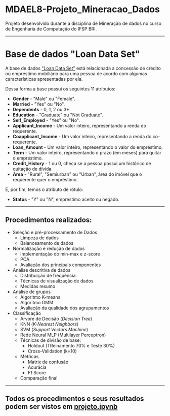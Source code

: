# MDAEL8-Projeto_Mineracao_Dados
 Projeto desenvolvido durante a disciplina de Mineração de dados no curso de Engenharia de Computação do IFSP BRI.

---
# Base de dados "Loan Data Set"

A base de dados ["Loan Data Set"](https://www.kaggle.com/datasets/mirzahasnine/loan-data-set?resource=download) está relacionada a concessão de crédito ou empréstimo mobiliário para uma pessoa de acordo com algumas características apresentadas por ela.

Dessa forma a base possui os seguintes 11 atributos:

* **Gender** - "Male" ou "Female".
* **Married** - "Yes" ou "No".
* **Dependents** - 0, 1, 2 ou 3+.
* **Education** - "Graduate" ou "Not Graduate".
* **Self_Employed** - "Yes" ou "No".
* **Applicant_Income** - Um valor inteiro, representando a renda do requerente.
* **Coapplicant_Income** - Um valor inteiro, representando a renda do co-requerente.
* **Loan_Amount** - Um valor inteiro, representando o valor do empréstimo.
* **Term** - Um valor inteiro, representando o prazo (em meses) para quitar o empréstimo.
* **Credit_History** - 1 ou 0, checa se a pessoa possui um histórico de quitação de dívida.
* **Area** - "Rural", "Semiurban" ou "Urban", área do imóvel que o requerente quer o empréstimo.

E, por fim, temos o atributo de rótulo:
* **Status** - "Y" ou "N", empréstimo aceito ou negado.

---
## Procedimentos realizados:
* Seleção e pré-processamento de Dados
  * Limpeza de dados
  * Balanceamento de dados
* Normalização e redução de dados
  * Implementação do min-max e z-score
  * PCA
  * Avaliação dos principais componentes
* Análise descritiva de dados
  * Distribuição de frequência
  * Técnicas de visualização de dados
  * Medidas resumo
* Análise de grupos
  * Algoritmo K-means
  * Algoritmo GMM
  * Avaliação da qualidade dos agrupamentos
* Classificação
  * Árvore de Decisão (*Decision Tree*)
  * KNN (*K-Nearest Neighbors*)
  * SVM (*Support Vectors Machine*)
  * Rede Neural MLP (Multilayer Perceptron)
  * Técnicas de divisão de base:
    * Holdout (TReinamento 70% e Teste 30%)
    * Cross-Validation (k=10)
  * Métricas
    * Matrix de confusão
    * Acurácia
    * F1 Score
  * Comparação final
---
## Todos os procedimentos e seus resultados podem ser vistos em [projeto.ipynb](./projeto.ipynb)